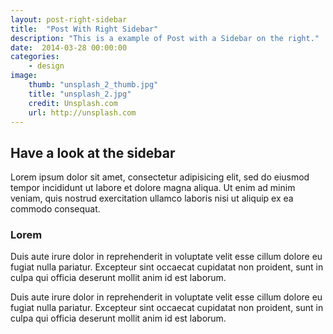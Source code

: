 ```yaml
---
layout: post-right-sidebar
title:  "Post With Right Sidebar"
description: "This is a example of Post with a Sidebar on the right."
date:  2014-03-28 00:00:00
categories:
    - design
image:
    thumb: "unsplash_2_thumb.jpg"
    title: "unsplash_2.jpg"
    credit: Unsplash.com
    url: http://unsplash.com
---
```

## Have a look at the sidebar

Lorem ipsum dolor sit amet, consectetur adipisicing elit, sed do eiusmod tempor incididunt ut labore et dolore magna aliqua. Ut enim ad minim veniam, quis nostrud exercitation ullamco laboris nisi ut aliquip ex ea commodo consequat.

### Lorem

Duis aute irure dolor in reprehenderit in voluptate velit esse cillum dolore eu fugiat nulla pariatur. Excepteur sint occaecat cupidatat non proident, sunt in culpa qui officia deserunt mollit anim id est laborum.

Duis aute irure dolor in reprehenderit in voluptate velit esse cillum dolore eu fugiat nulla pariatur. Excepteur sint occaecat cupidatat non proident, sunt in culpa qui officia deserunt mollit anim id est laborum.
